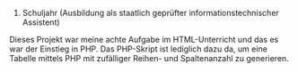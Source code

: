 1. Schuljahr (Ausbildung als staatlich geprüfter informationstechnischer Assistent)   

Dieses Projekt war meine achte Aufgabe im HTML-Unterricht und das
es war der Einstieg in PHP. Das PHP-Skript ist lediglich dazu da, um eine Tabelle mittels 
PHP mit zufälliger Reihen- und Spaltenanzahl zu generieren.
